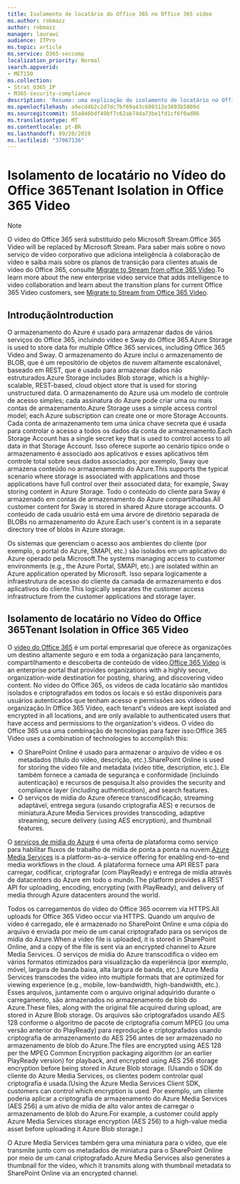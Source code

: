 ```yaml
---
title: Isolamento de locatário do Office 365 no Office 365 vídeo
ms.author: robmazz
author: robmazz
manager: laurawi
audience: ITPro
ms.topic: article
ms.service: O365-seccomp
localization_priority: Normal
search.appverid:
- MET150
ms.collection:
- Strat_O365_IP
- M365-security-compliance
description: 'Resumo: uma explicação do isolamento de locatário no Office 365 video.'
ms.openlocfilehash: a9ecd4b2c2d7dc7bf69a43c608312e3893b5009d
ms.sourcegitcommit: 55a046bdf49bf7c62ab74da73be1fd1cf6f0ad86
ms.translationtype: MT
ms.contentlocale: pt-BR
ms.lasthandoff: 09/20/2019
ms.locfileid: "37067136"
---
```

# <a name="tenant-isolation-in-office-365-video"></a><span data-ttu-id="ec1dd-103">Isolamento de locatário no Vídeo do Office 365</span><span class="sxs-lookup"><span data-stu-id="ec1dd-103">Tenant Isolation in Office 365 Video</span></span>

> [!NOTE]
> <span data-ttu-id="ec1dd-104">O vídeo do Office 365 será substituído pelo Microsoft Stream.</span><span class="sxs-lookup"><span data-stu-id="ec1dd-104">Office 365 Video will be replaced by Microsoft Stream.</span></span> <span data-ttu-id="ec1dd-105">Para saber mais sobre o novo serviço de vídeo corporativo que adiciona inteligência à colaboração de vídeo e saiba mais sobre os planos de transição para clientes atuais de vídeo do Office 365, consulte [Migrate to Stream from office 365 Video](https://docs.microsoft.com/stream/).</span><span class="sxs-lookup"><span data-stu-id="ec1dd-105">To learn more about the new enterprise video service that adds intelligence to video collaboration and learn about the transition plans for current Office 365 Video customers, see [Migrate to Stream from Office 365 Video](https://docs.microsoft.com/stream/).</span></span>

## <a name="introduction"></a><span data-ttu-id="ec1dd-106">Introdução</span><span class="sxs-lookup"><span data-stu-id="ec1dd-106">Introduction</span></span>
<span data-ttu-id="ec1dd-107">O armazenamento do Azure é usado para armazenar dados de vários serviços do Office 365, incluindo vídeo e Sway do Office 365.</span><span class="sxs-lookup"><span data-stu-id="ec1dd-107">Azure Storage is used to store data for multiple Office 365 services, including Office 365 Video and Sway.</span></span> <span data-ttu-id="ec1dd-108">O armazenamento do Azure inclui o armazenamento de BLOB, que é um repositório de objetos de nuvem altamente escalonável, baseado em REST, que é usado para armazenar dados não estruturados.</span><span class="sxs-lookup"><span data-stu-id="ec1dd-108">Azure Storage includes Blob storage, which is a highly-scalable, REST-based, cloud object store that is used for storing unstructured data.</span></span> <span data-ttu-id="ec1dd-109">O armazenamento do Azure usa um modelo de controle de acesso simples; cada assinatura do Azure pode criar uma ou mais contas de armazenamento.</span><span class="sxs-lookup"><span data-stu-id="ec1dd-109">Azure Storage uses a simple access control model; each Azure subscription can create one or more Storage Accounts.</span></span> <span data-ttu-id="ec1dd-110">Cada conta de armazenamento tem uma única chave secreta que é usada para controlar o acesso a todos os dados da conta de armazenamento.</span><span class="sxs-lookup"><span data-stu-id="ec1dd-110">Each Storage Account has a single secret key that is used to control access to all data in that Storage Account.</span></span> <span data-ttu-id="ec1dd-111">Isso oferece suporte ao cenário típico onde o armazenamento é associado aos aplicativos e esses aplicativos têm controle total sobre seus dados associados; por exemplo, Sway que armazena conteúdo no armazenamento do Azure.</span><span class="sxs-lookup"><span data-stu-id="ec1dd-111">This supports the typical scenario where storage is associated with applications and those applications have full control over their associated data; for example, Sway storing content in Azure Storage.</span></span> <span data-ttu-id="ec1dd-112">Todo o conteúdo do cliente para Sway é armazenado em contas de armazenamento do Azure compartilhadas.</span><span class="sxs-lookup"><span data-stu-id="ec1dd-112">All customer content for Sway is stored in shared Azure storage accounts.</span></span> <span data-ttu-id="ec1dd-113">O conteúdo de cada usuário está em uma árvore de diretório separada de BLOBs no armazenamento do Azure.</span><span class="sxs-lookup"><span data-stu-id="ec1dd-113">Each user's content is in a separate directory tree of blobs in Azure storage.</span></span>

<span data-ttu-id="ec1dd-114">Os sistemas que gerenciam o acesso aos ambientes do cliente (por exemplo, o portal do Azure, SMAPI, etc.) são isolados em um aplicativo do Azure operado pela Microsoft.</span><span class="sxs-lookup"><span data-stu-id="ec1dd-114">The systems managing access to customer environments (e.g., the Azure Portal, SMAPI, etc.) are isolated within an Azure application operated by Microsoft.</span></span> <span data-ttu-id="ec1dd-115">Isso separa logicamente a infraestrutura de acesso do cliente da camada de armazenamento e dos aplicativos do cliente.</span><span class="sxs-lookup"><span data-stu-id="ec1dd-115">This logically separates the customer access infrastructure from the customer applications and storage layer.</span></span>

## <a name="tenant-isolation-in-office-365-video"></a><span data-ttu-id="ec1dd-116">Isolamento de locatário no Vídeo do Office 365</span><span class="sxs-lookup"><span data-stu-id="ec1dd-116">Tenant Isolation in Office 365 Video</span></span>
<span data-ttu-id="ec1dd-117">O [vídeo do Office 365](https://support.office.com/article/Meet-Office-365-Video-ca1cc1a9-a615-46e1-b6a3-40dbd99939a6) é um portal empresarial que oferece às organizações um destino altamente seguro e em toda a organização para lançamento, compartilhamento e descoberta de conteúdo de vídeo.</span><span class="sxs-lookup"><span data-stu-id="ec1dd-117">[Office 365 Video](https://support.office.com/article/Meet-Office-365-Video-ca1cc1a9-a615-46e1-b6a3-40dbd99939a6) is an enterprise portal that provides organizations with a highly secure, organization-wide destination for posting, sharing, and discovering video content.</span></span> <span data-ttu-id="ec1dd-118">No vídeo do Office 365, os vídeos de cada locatário são mantidos isolados e criptografados em todos os locais e só estão disponíveis para usuários autenticados que tenham acesso e permissões aos vídeos da organização.</span><span class="sxs-lookup"><span data-stu-id="ec1dd-118">In Office 365 Video, each tenant's videos are kept isolated and encrypted in all locations, and are only available to authenticated users that have access and permissions to the organization's videos.</span></span> <span data-ttu-id="ec1dd-119">O vídeo do Office 365 usa uma combinação de tecnologias para fazer isso:</span><span class="sxs-lookup"><span data-stu-id="ec1dd-119">Office 365 Video uses a combination of technologies to accomplish this:</span></span>
- <span data-ttu-id="ec1dd-120">O SharePoint Online é usado para armazenar o arquivo de vídeo e os metadados (título do vídeo, descrição, etc.).</span><span class="sxs-lookup"><span data-stu-id="ec1dd-120">SharePoint Online is used for storing the video file and metadata (video title, description, etc.).</span></span> <span data-ttu-id="ec1dd-121">Ele também fornece a camada de segurança e conformidade (incluindo autenticação) e recursos de pesquisa.</span><span class="sxs-lookup"><span data-stu-id="ec1dd-121">It also provides the security and compliance layer (including authentication), and search features.</span></span>
- <span data-ttu-id="ec1dd-122">O serviços de mídia do Azure oferece transcodificação, streaming adaptável, entrega segura (usando criptografia AES) e recursos de miniatura.</span><span class="sxs-lookup"><span data-stu-id="ec1dd-122">Azure Media Services provides transcoding, adaptive streaming, secure delivery (using AES encryption), and thumbnail features.</span></span>

<span data-ttu-id="ec1dd-123">O [serviços de mídia do Azure](https://azure.microsoft.com/services/media-services/) é uma oferta de plataforma como serviço para habilitar fluxos de trabalho de mídia de ponta a ponta na nuvem.</span><span class="sxs-lookup"><span data-stu-id="ec1dd-123">[Azure Media Services](https://azure.microsoft.com/services/media-services/) is a platform-as-a-service offering for enabling end-to-end media workflows in the cloud.</span></span> <span data-ttu-id="ec1dd-124">A plataforma fornece uma API REST para carregar, codificar, criptografar (com PlayReady) e entrega de mídia através de datacenters do Azure em todo o mundo.</span><span class="sxs-lookup"><span data-stu-id="ec1dd-124">The platform provides a REST API for uploading, encoding, encrypting (with PlayReady), and delivery of media through Azure datacenters around the world.</span></span>

<span data-ttu-id="ec1dd-125">Todos os carregamentos do vídeo do Office 365 ocorrem via HTTPS.</span><span class="sxs-lookup"><span data-stu-id="ec1dd-125">All uploads for Office 365 Video occur via HTTPS.</span></span> <span data-ttu-id="ec1dd-126">Quando um arquivo de vídeo é carregado, ele é armazenado no SharePoint Online e uma cópia do arquivo é enviada por meio de um canal criptografado para os serviços de mídia do Azure.</span><span class="sxs-lookup"><span data-stu-id="ec1dd-126">When a video file is uploaded, it is stored in SharePoint Online, and a copy of the file is sent via an encrypted channel to Azure Media Services.</span></span> <span data-ttu-id="ec1dd-127">O serviços de mídia do Azure transcodifica o vídeo em vários formatos otimizados para visualização da experiência (por exemplo, móvel, largura de banda baixa, alta largura de banda, etc.).</span><span class="sxs-lookup"><span data-stu-id="ec1dd-127">Azure Media Services transcodes the video into multiple formats that are optimized for viewing experience (e.g., mobile, low-bandwidth, high-bandwidth, etc.).</span></span> <span data-ttu-id="ec1dd-128">Esses arquivos, juntamente com o arquivo original adquirido durante o carregamento, são armazenados no armazenamento de blob do Azure.</span><span class="sxs-lookup"><span data-stu-id="ec1dd-128">These files, along with the original file acquired during upload, are stored in Azure Blob storage.</span></span> <span data-ttu-id="ec1dd-129">Os arquivos são criptografados usando AES 128 conforme o algoritmo de pacote de criptografia comum MPEG (ou uma versão anterior do PlayReady) para reprodução e criptografados usando criptografia de armazenamento do AES 256 antes de ser armazenado no armazenamento de blob do Azure.</span><span class="sxs-lookup"><span data-stu-id="ec1dd-129">The files are encrypted using AES 128 per the MPEG Common Encryption packaging algorithm (or an earlier PlayReady version) for playback, and encrypted using AES 256 storage encryption before being stored in Azure Blob storage.</span></span> <span data-ttu-id="ec1dd-130">(Usando o SDK do cliente do Azure Media Services, os clientes podem controlar qual criptografia é usada.</span><span class="sxs-lookup"><span data-stu-id="ec1dd-130">(Using the Azure Media Services Client SDK, customers can control which encryption is used.</span></span> <span data-ttu-id="ec1dd-131">Por exemplo, um cliente poderia aplicar a criptografia de armazenamento do Azure Media Services (AES 256) a um ativo de mídia de alto valor antes de carregar o armazenamento de blob do Azure.</span><span class="sxs-lookup"><span data-stu-id="ec1dd-131">For example, a customer could apply Azure Media Services storage encryption (AES 256) to a high-value media asset before uploading it Azure Blob storage.)</span></span>

<span data-ttu-id="ec1dd-132">O Azure Media Services também gera uma miniatura para o vídeo, que ele transmite junto com os metadados de miniatura para o SharePoint Online por meio de um canal criptografado.</span><span class="sxs-lookup"><span data-stu-id="ec1dd-132">Azure Media Services also generates a thumbnail for the video, which it transmits along with thumbnail metadata to SharePoint Online via an encrypted channel.</span></span>
